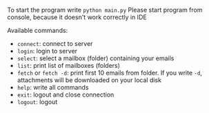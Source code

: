To start the program write `python main.py`
Please start program from console, because it doesn't work correctly in IDE

Available commands:
* `connect`: connect to server
* `login`: login to server
* `select`: select a mailbox (folder) containing your emails
* `list`: print list of mailboxes (folders)
* `fetch` or `fetch -d`: print first 10 emails from folder. If you write `-d`, attachments will be downloaded on 
  your local disk
* `help`: write all commands
* `exit`: logout and close connection
* `logout`: logout